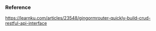 ### Reference
https://learnku.com/articles/23548/gingormrouter-quickly-build-crud-restful-api-interface
